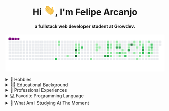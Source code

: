 <div align="center">
<h1 align="center">Hi <img width="35" src="https://github.com/1999AZZAR/1999AZZAR/blob/main/resources/img/waving.gif">, I'm Felipe Arcanjo</h1>
<h4 align="center">a fullstack web developer student at Growdev.</h4>
</div>

![snake.gif](https://github.com/Fehlpe/Fehlpe/blob/output/github-contribution-grid-snake.gif)
      
<details>
  <summary>🎸 Hobbies</summary> 
  
<div align="center">
  - 🎸 I love playing the guitar. <br>
  - 🎮 Play Video-Games. <br>
  - 📕 Reading Sci-Fi Books <br>
  - ⚽ Play Football <br>
 
</div>
</details>

<details>
  <summary>👨‍🎓 Educational Background</summary>
<div align="center">
- 📝 Studying Control Engineering at Universidade Tecnológica Federal do Paraná
</div>
</details>

<details>
  <summary>👷 Professional Experiences</summary>
<div align="center">
- None (at the moment)
 
</div>
</details>

<details>
  <summary>💻 Favorite Programming Language</summary>
   
<div align="center">
 - JS    
 - C#
</div>
</details>

<details>
  <summary>🧮 What Am I Studying At The Moment</summary>
<div align="center">
  - HTML5
  - CSS3
  - JS
  - C#
 
</div>
</details>

